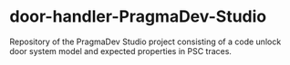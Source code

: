 # door-handler-PragmaDev-Studio
Repository of the PragmaDev Studio project consisting of a code unlock door system model and expected properties in PSC traces.
